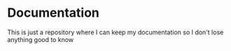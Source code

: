 # Documentation

This is just a repository where I can keep my documentation so I don't lose anything good to know

